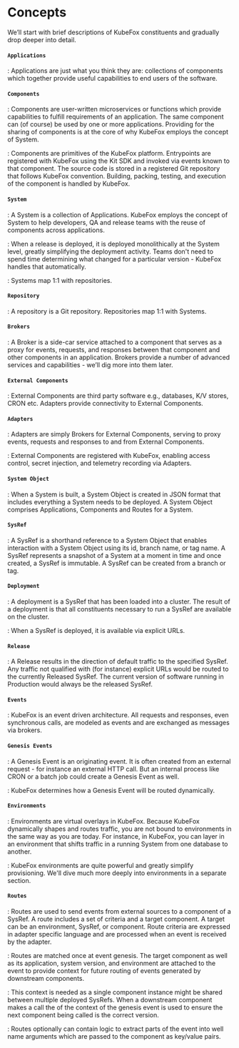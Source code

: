 <!-- markdownlint-disable MD033, MD001 -->
# **Concepts**

We’ll start with brief descriptions of KubeFox constituents and gradually drop
deeper into detail.

#### **`Applications`**

   : Applications are just what you think they are: collections of components
   which together provide useful capabilities to end users of the software.

#### **`Components`**

   : Components are user-written microservices or functions which provide
   capabilities to fulfill requirements of an application. The same component
   can (of course) be used by one or more applications. Providing for the
   sharing of components is at the core of why KubeFox employs the concept of
   System.

   : Components are primitives of the KubeFox platform. Entrypoints are
   registered with KubeFox using the Kit SDK and invoked via events known to
   that component. The source code is stored in a registered Git repository that
   follows KubeFox convention. Building, packing, testing, and execution of the
   component is handled by KubeFox.

#### **`System`**

   : A System is a collection of Applications. KubeFox employs the concept of
   System to help developers, QA and release teams with the reuse of components
   across applications.

   : When a release is deployed, it is deployed monolithically at the System
   level, greatly simplifying the deployment activity. Teams don't need to spend
   time determining what changed for a particular version - KubeFox handles that
   automatically.

   : Systems map 1:1 with repositories.

#### **`Repository`**

   : A repository is a Git repository. Repositories map 1:1 with Systems.

#### **`Brokers`**

   : A Broker is a side-car service attached to a component that serves as a
   proxy for events, requests, and responses between that component and other
   components in an application. Brokers provide a number of advanced services
   and capabilities - we’ll dig more into them later.

#### **`External Components`**

   : External Components are third party software e.g., databases, K/V stores,
   CRON etc. Adapters provide connectivity to External Components.

#### **`Adapters`**

   : Adapters are simply Brokers for External Components, serving to proxy
   events, requests and responses to and from External Components.

   : External Components are registered with KubeFox, enabling access control,
   secret injection, and telemetry recording via Adapters.

#### **`System Object`**

   : When a System is built, a System Object is created in JSON format that
   includes everything a System needs to be deployed. A System Object comprises
   Applications, Components and Routes for a System.

#### **`SysRef`**

   : A SysRef is a shorthand reference to a System Object that enables
   interaction with a System Object using its id, branch name, or tag name. A
   SysRef represents a snapshot of a System at a moment in time and once
   created, a SysRef is immutable. A SysRef can be created from a branch or tag.

#### **`Deployment`**

   : A deployment is a SysRef that has been loaded into a cluster. The result of
   a deployment is that all constituents necessary to run a SysRef are available
   on the cluster.

   : When a SysRef is deployed, it is available via explicit URLs.

#### **`Release`**

   : A Release results in the direction of default traffic to the specified
   SysRef. Any traffic not qualified with (for instance) explicit URLs would be
   routed to the currently Released SysRef. The current version of software
   running in Production would always be the released SysRef.

#### **`Events`**

   : KubeFox is an event driven architecture. All requests and responses, even
   synchronous calls, are modeled as events and are exchanged as messages via
   brokers.

#### **`Genesis Events`**
  
   : A Genesis Event is an originating event.  It is often created from an
   external request - for instance an external HTTP call.  But an internal
   process like CRON or a batch job could create a Genesis Event as well.

   : KubeFox determines how a Genesis Event will be routed dynamically.

#### **`Environments`**

   : Environments are virtual overlays in KubeFox. Because KubeFox dynamically
   shapes and routes traffic, you are not bound to environments in the same way
   as you are today. For instance, in KubeFox, you can layer in an environment
   that shifts traffic in a running System from one database to another.

   : KubeFox environments are quite powerful and greatly simplify provisioning.
   We'll dive much more deeply into environments in a separate section.

#### **`Routes`**

   : Routes are used to send events from external sources to a component of a
   SysRef. A route includes a set of criteria and a target component. A target
   can be an environment, SysRef, or component. Route criteria are expressed in
   adapter specific language and are processed when an event is received by the
   adapter.

   : Routes are matched once at event genesis. The target component as well as
   its application, system version, and environment are attached to the event to
   provide context for future routing of events generated by downstream
   components.

   : This context is needed as a single component instance might be shared
   between multiple deployed SysRefs. When a downstream component makes a call
   the of the context of the genesis event is used to ensure the next component
   being called is the correct version.

   : Routes optionally can contain logic to extract parts of the event into well
   name arguments which are passed to the component as key/value pairs.
